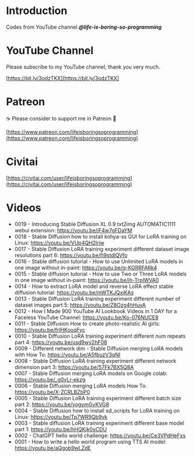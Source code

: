 # Introduction
Codes from YouTube channel ***@life-is-boring-so-programming***

# YouTube Channel
Please subscribe to my YouTube channel, thank you very much. 

[https://bit.ly/3odzTKX](https://bit.ly/3odzTKX)

# Patreon
☕️ Please consider to support me in Patreon 🍻

[https://www.patreon.com/lifeisboringsoprogramming](https://www.patreon.com/lifeisboringsoprogramming)

# Civitai
[https://civitai.com/user/lifeisboringsoprogramming](https://civitai.com/user/lifeisboringsoprogramming)


# Videos
* 0019 - Introducing Stable Diffusion XL 0.9 txt2img AUTOMATIC1111 webui extension: https://youtu.be/iF4w7gFDaYM
* 0018 - Stable Diffusion how to install kohya-ss GUI for LoRA training on Linux: https://youtu.be/VUp4QH2lriw
* 0017 - Stable Diffusion LoRA training experiment different dataset image resolutions part 6: https://youtu.be/fi9stdlQVfo
* 0016 - Stable diffusion tutorial - How to use Unlimited LoRA models in one image without in-paint: https://youtu.be/q-KGRRFARk4
* 0015 - Stable diffusion tutorial - How to use Two or Three LoRA models in one image without in-paint: https://youtu.be/jh-TrplWVA0
* 0014 - How to extract LoRA model and reverse LoRA effect stable diffusion tutorial: https://youtu.be/mWTKJQxjKAs
* 0013 - Stable Diffusion LoRA training experiment different number of dataset images part 5: https://youtu.be/Z8Ozg4hHuyA
* 0012 - How I Made 900 YouTube AI Lookbook Videos in 1 DAY for a Faceless YouTube Channel: https://youtu.be/Ko-076NUCE8
* 0011 - Stable Diffusion How to create photo-realistic AI girls: https://youtu.be/frIHKooqFyc
* 0010 - Stable Diffusion LoRA training experiment different num repeats part 4: https://youtu.be/usd9wv2hF08
* 0009 - Different network dim - Stable Diffusion merging LoRA models with How To: https://youtu.be/A5fbuzV3qNI
* 0008 - Stable Diffusion LoRA training experiment different network dimension part 3: https://youtu.be/57Fk7BX5Q8A
* 0007 - Stable Diffusion merging LoRA models on Google colab: https://youtu.be/_g0vLr-ekzg
* 0006 - Stable Diffusion merging LoRA models How To: https://youtu.be/X-ZCRLBZbP0
* 0005 - Stable Diffusion LoRA training experiment different batch size part 2: https://youtu.be/yogymGvKVG8
* 0004 - Stable Diffusion how to install sd_scripts for LoRA training on Linux: https://youtu.be/Tp7WR9Qb9vk
* 0003 - Stable diffusion LoRA training experiment different base model part 1: https://youtu.be/hHQKik0xCDU
* 0002 - ChatGPT hello world challenge: https://youtu.be/Ce3VPdHeFxs
* 0001 - How to write a hello world program using TTS AI model: https://youtu.be/aQgob9wLZdE
